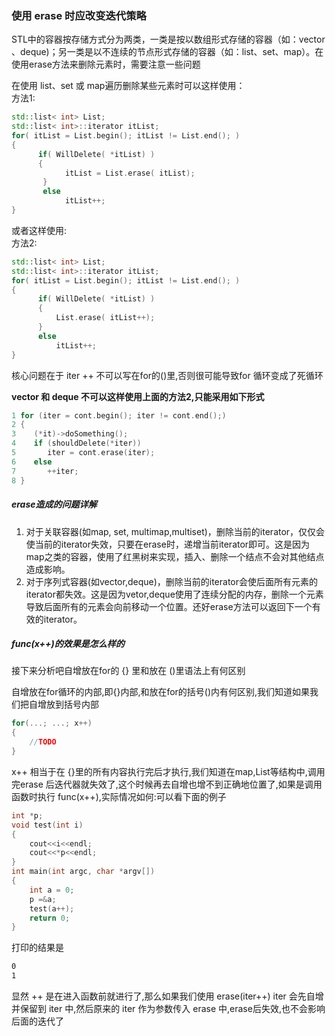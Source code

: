 ### 使用 erase 时应改变迭代策略

STL中的容器按存储方式分为两类，一类是按以数组形式存储的容器（如：vector 、deque)；另一类是以不连续的节点形式存储的容器（如：list、set、map）。在使用erase方法来删除元素时，需要注意一些问题

在使用 list、set 或 map遍历删除某些元素时可以这样使用：  
方法1:
```cpp
std::list< int> List;
std::list< int>::iterator itList;
for( itList = List.begin(); itList != List.end(); )
{
      if( WillDelete( *itList) )
      {
            itList = List.erase( itList);
       }
       else
            itList++;
}
```

或者这样使用:  
方法2:
```cpp
std::list< int> List;
std::list< int>::iterator itList;
for( itList = List.begin(); itList != List.end(); )
{
      if( WillDelete( *itList) )
      {
          List.erase( itList++);
      }
      else
          itList++;
}
```
核心问题在于 iter ++ 不可以写在for的()里,否则很可能导致for 循环变成了死循环


**vector 和 deque 不可以这样使用上面的方法2,只能采用如下形式**
```cpp
1 for (iter = cont.begin(); iter != cont.end();)
2 {
3    (*it)->doSomething();
4    if (shouldDelete(*iter))
5       iter = cont.erase(iter); 
6    else
7       ++iter;
8 }
```
##### erase造成的问题详解
1. 对于关联容器(如map, set, multimap,multiset)，删除当前的iterator，仅仅会使当前的iterator失效，只要在erase时，递增当前iterator即可。这是因为map之类的容器，使用了红黑树来实现，插入、删除一个结点不会对其他结点造成影响。
2. 对于序列式容器(如vector,deque)，删除当前的iterator会使后面所有元素的iterator都失效。这是因为vetor,deque使用了连续分配的内存，删除一个元素导致后面所有的元素会向前移动一个位置。还好erase方法可以返回下一个有效的iterator。


##### func(x++)的效果是怎么样的
接下来分析吧自增放在for的 {} 里和放在 ()里语法上有何区别

自增放在for循环的内部,即{}内部,和放在for的括号()内有何区别,我们知道如果我们把自增放到括号内部
```cpp
for(...; ...; x++)
{
	//TODO
}
```

x\+\+ 相当于在 {}里的所有内容执行完后才执行,我们知道在map,List等结构中,调用完erase 后迭代器就失效了,这个时候再去自增也增不到正确地位置了,如果是调用函数时执行
func(x\+\+),实际情况如何:可以看下面的例子
```cpp
int *p;
void test(int i)
{
    cout<<i<<endl;
    cout<<*p<<endl;
}
int main(int argc, char *argv[])
{
    int a = 0;
    p =&a;
    test(a++);
    return 0;
}
```
打印的结果是
```bash
0
1
```
显然 \+\+ 是在进入函数前就进行了,那么如果我们使用
erase(iter\+\+)
iter 会先自增并保留到 iter 中,然后原来的 iter 作为参数传入 erase 中,erase后失效,也不会影响后面的迭代了
